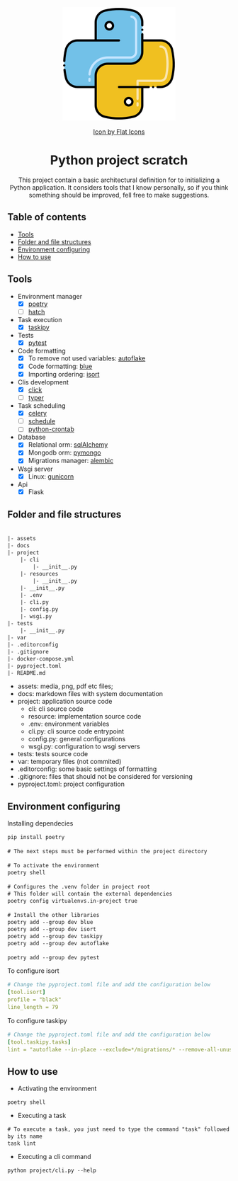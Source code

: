<p align="center">
  <img src="assets/python.png" alt="Python"/>
</p>
<p align="center"><a href="https://www.flaticon.com/free-icons/python-file">Icon by Flat Icons</a></p>
<h1 align="center">Python project scratch</h1>
<p align="center">This project contain a basic architectural definition for to initializing a Python application. It considers tools that I know personally, so if you think something should be improved, fell free to make suggestions.</p>



## Table of contents
- [Tools](#tools)
- [Folder and file structures](#folder-and-file-structures)
- [Environment configuring](#environment-configuring)
- [How to use](#how-to-use)

## Tools
- Environment manager
  - [x] [poetry](https://python-poetry.org/)
  - [ ] [hatch](https://hatch.pypa.io/latest/)
- Task execution
  - [x] [taskipy](https://github.com/taskipy/taskipy)
- Tests
  - [x] [pytest](https://docs.pytest.org/en/7.4.x/)
- Code formatting
  - [x] To remove not used variables: [autoflake](https://github.com/PyCQA/autoflake)
  - [x] Code formatting: [blue](https://blue.readthedocs.io/en/latest/)
  - [x] Importing ordering: [isort](https://pycqa.github.io/isort/index.html)
- Clis development
  - [x] [click](https://click.palletsprojects.com/en/8.1.x/)
  - [ ] [typer](https://typer.tiangolo.com/)
- Task scheduling
  - [x] [celery](https://typer.tiangolo.com/)
  - [ ] [schedule](https://schedule.readthedocs.io/en/stable/)
  - [ ] [python-crontab](https://gitlab.com/doctormo/python-crontab/)
- Database
  - [x] Relational orm: [sqlAlchemy](https://www.sqlalchemy.org/)
  - [x] Mongodb orm: [pymongo](https://pymongo.readthedocs.io/en/stable/)
  - [x] Migrations manager: [alembic](https://alembic.sqlalchemy.org/en/latest/)
- Wsgi server
  - [x] Linux: [gunicorn](https://gunicorn.org/)
- Api
  - [x] Flask

## Folder and file structures
```

|- assets
|- docs
|- project
    |- cli
        |- __init__.py
    |- resources
        |- __init__.py
    |- __init__.py
    |- .env
    |- cli.py
    |- config.py
    |- wsgi.py
|- tests
    |- __init__.py
|- var
|- .editorconfig
|- .gitignore
|- docker-compose.yml
|- pyproject.toml
|- README.md
```
- assets: media, png, pdf etc files;
- docs: markdown files with system documentation
- project: application source code
  - cli: cli source code
  - resource: implementation source code
  - .env: environment variables
  - cli.py: cli source code entrypoint
  - config.py: general configurations
  - wsgi.py: configuration to wsgi servers
- tests: tests source code
- var: temporary files (not commited)
- .editorconfig: some basic settings of formatting
- .gitignore: files that should not be considered for versioning
- pyproject.toml: project configuration

## Environment configuring
Installing dependecies
```shell
pip install poetry

# The next steps must be performed within the project directory

# To activate the environment
poetry shell

# Configures the .venv folder in project root
# This folder will contain the external dependencies
poetry config virtualenvs.in-project true

# Install the other libraries
poetry add --group dev blue
poetry add --group dev isort
poetry add --group dev taskipy
poetry add --group dev autoflake

poetry add --group dev pytest
```

To configure isort
```yml
# Change the pyproject.toml file and add the configuration below
[tool.isort]
profile = "black"
line_length = 79
```

To configure taskipy
```yml
# Change the pyproject.toml file and add the configuration below
[tool.taskipy.tasks]
lint = "autoflake --in-place --exclude=*/migrations/* --remove-all-unused-imports -r . && blue . && isort ."
```

## How to use
- Activating the environment
```shell
poetry shell
```

- Executing a task
```shell
# To execute a task, you just need to type the command "task" followed by its name
task lint
```

- Executing a cli command
```shell
python project/cli.py --help
```